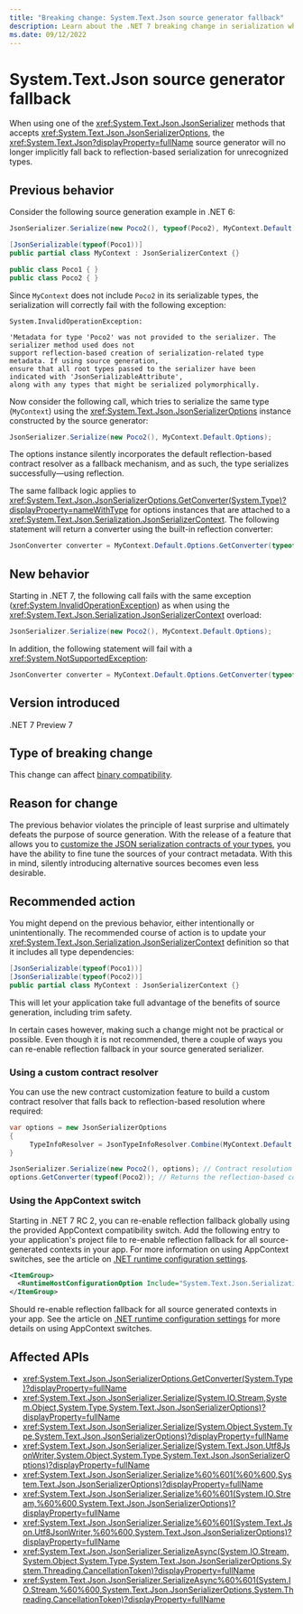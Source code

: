 ```yaml
---
title: "Breaking change: System.Text.Json source generator fallback"
description: Learn about the .NET 7 breaking change in serialization where the System.Text.Json source generator no longer fall backs to reflection-based serialization for unrecognized types.
ms.date: 09/12/2022
---
```

# System.Text.Json source generator fallback

When using one of the <xref:System.Text.Json.JsonSerializer> methods that accepts <xref:System.Text.Json.JsonSerializerOptions>, the <xref:System.Text.Json?displayProperty=fullName> source generator will no longer implicitly fall back to reflection-based serialization for unrecognized types.

## Previous behavior

Consider the following source generation example in .NET 6:

```csharp
JsonSerializer.Serialize(new Poco2(), typeof(Poco2), MyContext.Default);

[JsonSerializable(typeof(Poco1))]
public partial class MyContext : JsonSerializerContext {}

public class Poco1 { }
public class Poco2 { }
```

Since `MyContext` does not include `Poco2` in its serializable types, the serialization will correctly fail with the following exception:

```output
System.InvalidOperationException:

'Metadata for type 'Poco2' was not provided to the serializer. The serializer method used does not 
support reflection-based creation of serialization-related type metadata. If using source generation, 
ensure that all root types passed to the serializer have been indicated with 'JsonSerializableAttribute', 
along with any types that might be serialized polymorphically.
```

Now consider the following call, which tries to serialize the same type (`MyContext`) using the <xref:System.Text.Json.JsonSerializerOptions> instance constructed by the source generator:

```csharp
JsonSerializer.Serialize(new Poco2(), MyContext.Default.Options);
```

The options instance silently incorporates the default reflection-based contract resolver as a fallback mechanism, and as such, the type serializes successfully&mdash;using reflection.

The same fallback logic applies to <xref:System.Text.Json.JsonSerializerOptions.GetConverter(System.Type)?displayProperty=nameWithType> for options instances that are attached to a <xref:System.Text.Json.Serialization.JsonSerializerContext>. The following statement will return a converter using the built-in reflection converter:

```csharp
JsonConverter converter = MyContext.Default.Options.GetConverter(typeof(Poco2));
```

## New behavior

Starting in .NET 7, the following call fails with the same exception (<xref:System.InvalidOperationException>) as when using the <xref:System.Text.Json.Serialization.JsonSerializerContext> overload:

```csharp
JsonSerializer.Serialize(new Poco2(), MyContext.Default.Options);
```

In addition, the following statement will fail with a <xref:System.NotSupportedException>:

```csharp
JsonConverter converter = MyContext.Default.Options.GetConverter(typeof(Poco2));
```

## Version introduced

.NET 7 Preview 7

## Type of breaking change

This change can affect [binary compatibility](../../categories.md#binary-compatibility).

## Reason for change

The previous behavior violates the principle of least surprise and ultimately defeats the purpose of source generation. With the release of a feature that allows you to [customize the JSON serialization contracts of your types](https://github.com/dotnet/runtime/issues/63686), you have the ability to fine tune the sources of your contract metadata. With this in mind, silently introducing alternative sources becomes even less desirable.

## Recommended action

You might depend on the previous behavior, either intentionally or unintentionally. The recommended course of action is to update your <xref:System.Text.Json.Serialization.JsonSerializerContext> definition so that it includes all type dependencies:

```csharp
[JsonSerializable(typeof(Poco1))]
[JsonSerializable(typeof(Poco2))]
public partial class MyContext : JsonSerializerContext {}
```

This will let your application take full advantage of the benefits of source generation, including trim safety.

In certain cases however, making such a change might not be practical or possible. Even though it is not recommended, there a couple of ways you can re-enable reflection fallback in your source generated serializer.

### Using a custom contract resolver

You can use the new contract customization feature to build a custom contract resolver that falls back to reflection-based resolution where required:

```csharp
var options = new JsonSerializerOptions
{
     TypeInfoResolver = JsonTypeInfoResolver.Combine(MyContext.Default, new DefaultJsonTypeInfoResolver());
}

JsonSerializer.Serialize(new Poco2(), options); // Contract resolution falls back to the default reflection-based resolver.
options.GetConverter(typeof(Poco2)); // Returns the reflection-based converter.
```

### Using the AppContext switch

Starting in .NET 7 RC 2, you can re-enable reflection fallback globally using the provided AppContext compatibility switch. Add the following entry to your application's project file to re-enable reflection fallback for all source-generated contexts in your app. For more information on using AppContext switches, see the article on [.NET runtime configuration settings](../../../runtime-config/index.md).

```xml
<ItemGroup>
  <RuntimeHostConfigurationOption Include="System.Text.Json.Serialization.EnableSourceGenReflectionFallback" Value="true" />
</ItemGroup>
```

Should re-enable reflection fallback for all source generated contexts in your app. See the article on [.NET runtime configuration settings](../../../runtime-config/index.md) for more details on using AppContext switches.

## Affected APIs

- <xref:System.Text.Json.JsonSerializerOptions.GetConverter(System.Type)?displayProperty=fullName>
- <xref:System.Text.Json.JsonSerializer.Serialize(System.IO.Stream,System.Object,System.Type,System.Text.Json.JsonSerializerOptions)?displayProperty=fullName>
- <xref:System.Text.Json.JsonSerializer.Serialize(System.Object,System.Type,System.Text.Json.JsonSerializerOptions)?displayProperty=fullName>
- <xref:System.Text.Json.JsonSerializer.Serialize(System.Text.Json.Utf8JsonWriter,System.Object,System.Type,System.Text.Json.JsonSerializerOptions)?displayProperty=fullName>
- <xref:System.Text.Json.JsonSerializer.Serialize%60%601(%60%600,System.Text.Json.JsonSerializerOptions)?displayProperty=fullName>
- <xref:System.Text.Json.JsonSerializer.Serialize%60%601(System.IO.Stream,%60%600,System.Text.Json.JsonSerializerOptions)?displayProperty=fullName>
- <xref:System.Text.Json.JsonSerializer.Serialize%60%601(System.Text.Json.Utf8JsonWriter,%60%600,System.Text.Json.JsonSerializerOptions)?displayProperty=fullName>
- <xref:System.Text.Json.JsonSerializer.SerializeAsync(System.IO.Stream,System.Object,System.Type,System.Text.Json.JsonSerializerOptions,System.Threading.CancellationToken)?displayProperty=fullName>
- <xref:System.Text.Json.JsonSerializer.SerializeAsync%60%601(System.IO.Stream,%60%600,System.Text.Json.JsonSerializerOptions,System.Threading.CancellationToken)?displayProperty=fullName>
